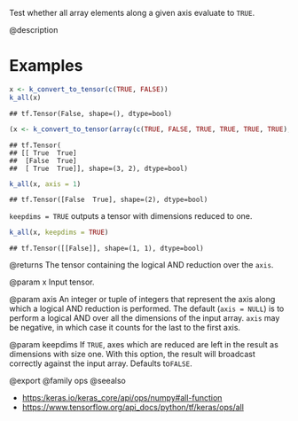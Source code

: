 Test whether all array elements along a given axis evaluate to `TRUE`.

@description

# Examples

```r
x <- k_convert_to_tensor(c(TRUE, FALSE))
k_all(x)
```

```
## tf.Tensor(False, shape=(), dtype=bool)
```


```r
(x <- k_convert_to_tensor(array(c(TRUE, FALSE, TRUE, TRUE, TRUE, TRUE), dim = c(3, 2))))
```

```
## tf.Tensor(
## [[ True  True]
##  [False  True]
##  [ True  True]], shape=(3, 2), dtype=bool)
```

```r
k_all(x, axis = 1)
```

```
## tf.Tensor([False  True], shape=(2), dtype=bool)
```

`keepdims = TRUE` outputs a tensor with dimensions reduced to one.

```r
k_all(x, keepdims = TRUE)
```

```
## tf.Tensor([[False]], shape=(1, 1), dtype=bool)
```

@returns
The tensor containing the logical AND reduction over the `axis`.

@param x
Input tensor.

@param axis
An integer or tuple of integers that represent the axis along
which a logical AND reduction is performed. The default
(`axis = NULL`) is to perform a logical AND over all the dimensions
of the input array. `axis` may be negative, in which case it counts
for the last to the first axis.

@param keepdims
If `TRUE`, axes which are reduced are left in the result as
dimensions with size one. With this option, the result will
broadcast correctly against the input array. Defaults to`FALSE`.

@export
@family ops
@seealso
+ <https:/keras.io/keras_core/api/ops/numpy#all-function>
+ <https://www.tensorflow.org/api_docs/python/tf/keras/ops/all>
